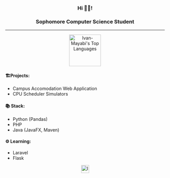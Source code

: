 ### <p align="center">Hi 👋👋! </p>
### <p align="center"> Sophomore Computer Science Student </p> 
---
<p align="center">
<img src="https://github-readme-stats.vercel.app/api/top-langs/?username=Ivan-Mayabi&layout=compact&langs_count=6&theme=onedark" alt="Ivan-Mayabi's Top Languages" height=100px/>
</p>
</p>


#### 🏗️Projects:
- Campus Accomodation Web Application
- CPU Scheduler Simulators

#### 📚 Stack:
- Python (Pandas)
- PHP
- Java (JavaFX, Maven)

#### ⚙️ Learning:
- Laravel
- Flask

<p align="center">
<a href="https://www.linkedin.com/in/muigai-mayabi-ba4084304/">
<img src="https://upload.wikimedia.org/wikipedia/commons/8/81/LinkedIn_icon.svg" height=25px width=25px alt="Ivan-Mayabi's Linked In">
</a>
<p>
